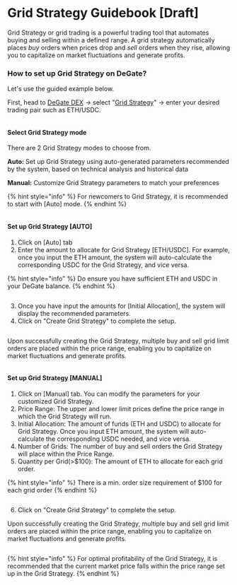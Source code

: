 # Grid Strategy Guidebook \[Draft]

Grid Strategy or grid trading is a powerful trading tool that automates buying and selling within a defined range. A grid strategy automatically places _buy_ orders when prices drop and _sell_ orders when they rise, allowing you to capitalize on market fluctuations and generate profits. &#x20;

### How to set up Grid Strategy on DeGate?&#x20;

Let's use the guided example below.

First, head to [DeGate DEX](https://app.degate.com/) -> select "[Grid Strategy](https://app.degate.com/grid/USDC/ETH)" -> enter your desired trading pair such as ETH/USDC.

<figure><img src="../.gitbook/assets/Screenshot 2024-02-02 at 4.06.19 PM.png" alt=""><figcaption></figcaption></figure>

#### **Select Grid Strategy mode**

There are 2 Grid Strategy modes to choose from.

**Auto:** Set up Grid Strategy using auto-generated parameters recommended by the system, based on technical analysis and historical data

**Manual:** Customize Grid Strategy parameters to match your preferences&#x20;

{% hint style="info" %}
For newcomers to Grid Strategy, it is recommended to start with \[Auto] mode.
{% endhint %}

<figure><img src="../.gitbook/assets/Screenshot 2024-02-02 at 4.29.57 PM.png" alt=""><figcaption></figcaption></figure>

#### **Set up Grid Strategy \[AUTO]**

1. Click on \[Auto] tab
2. Enter the amount to allocate for Grid Strategy \[ETH/USDC].  For example, once you input the ETH amount, the system will auto-calculate the corresponding USDC for the Grid Strategy, and vice versa.

{% hint style="info" %}
Do ensure you have sufficient ETH and USDC in your DeGate balance.&#x20;
{% endhint %}

<figure><img src="../.gitbook/assets/Screenshot 2024-02-02 at 4.40.02 PM (2).png" alt=""><figcaption></figcaption></figure>

3. Once you have input the amounts for \[Initial Allocation], the system will display the recommended parameters. &#x20;
4. Click on "Create Grid Strategy" to complete the setup.&#x20;

<figure><img src="../.gitbook/assets/Screenshot 2024-02-02 at 4.40.32 PM (3).png" alt=""><figcaption></figcaption></figure>

Upon successfully creating the Grid Strategy, multiple buy and sell grid limit orders are placed within the price range, enabling you to capitalize on market fluctuations and generate profits.

<figure><img src="../.gitbook/assets/Screenshot 2024-02-02 at 6.17.49 PM.png" alt=""><figcaption></figcaption></figure>

#### **Set up Grid Strategy \[MANUAL]**

1. Click on \[Manual] tab. You can modify the parameters for your customized Grid Strategy.
2. Price Range: The upper and lower limit prices define the price range in which the Grid Strategy will run.&#x20;
3. Initial Allocation: The amount of funds (ETH and USDC) to allocate for Grid Strategy. Once you input ETH amount, the system will auto-calculate the corresponding USDC needed, and vice versa.
4. Number of Grids: The number of buy and sell orders the Grid Strategy will place within the Price Range.
5. Quantity per Grid(>$100): The amount of ETH to allocate for each grid order.

{% hint style="info" %}
There is a min. order size requirement of $100 for each grid order
{% endhint %}

<figure><img src="../.gitbook/assets/Screenshot 2024-02-02 at 10.44.41 PM.png" alt=""><figcaption></figcaption></figure>

6. Click on "Create Grid Strategy" to complete the setup.&#x20;

Upon successfully creating the Grid Strategy, multiple buy and sell grid limit orders are placed within the price range, enabling you to capitalize on market fluctuations and generate profits.

<figure><img src="../.gitbook/assets/Screenshot 2024-02-02 at 11.27.24 PM (1).png" alt=""><figcaption></figcaption></figure>

{% hint style="info" %}
For optimal profitability of the Grid Strategy, it is recommended that the current market price falls within the price range set up in the Grid Strategy.
{% endhint %}
